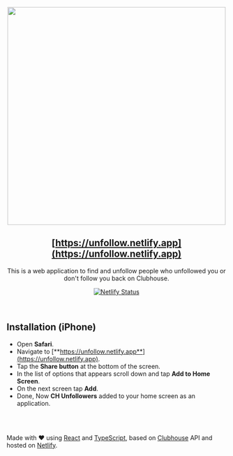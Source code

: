 <p align="center">
<img src="https://raw.githubusercontent.com/soroushchehresa/clubhouse-unfollowers/master/logo.png" align="center" width="500px" />
</p>
<div align="center">
  
## [https://unfollow.netlify.app](https://unfollow.netlify.app)

This is a web application to find and unfollow people who unfollowed you or don't follow you back on Clubhouse.

[![Netlify Status](https://api.netlify.com/api/v1/badges/7fc8646e-f411-45f9-aec8-91a917701c59/deploy-status)](https://app.netlify.com/sites/unfollow/deploys)

</div>

<br>

## Installation (iPhone)
- Open **Safari**.
- Navigate to [**https://unfollow.netlify.app**](https://unfollow.netlify.app).
- Tap the **Share button** at the bottom of the screen.
- In the list of options that appears scroll down and tap **Add to Home Screen**.
- On the next screen tap **Add**.
- Done, Now **CH Unfollowers** added to your home screen as an application.

<br>
<br>

Made with ❤️ using [React](https://github.com/facebook/react) and [TypeScript](https://github.com/microsoft/TypeScript), based on [Clubhouse](https://apps.apple.com/us/app/clubhouse-drop-in-audio-chat/id1503133294) API and hosted on [Netlify](https://app.netlify.com/sites/unfollow/deploys).
